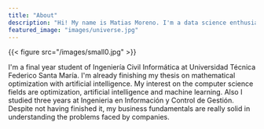 ```yaml
---
title: "About"
description: "Hi! My name is Matias Moreno. I'm a data science enthusiast. I'm curious by nature and passionate about the universe."
featured_image: "images/universe.jpg"
---
```


{{< figure src="/images/small0.jpg" >}}

I'm a final year student of Ingeniería Civil Informática at Universidad Técnica Federico Santa María. I'm already finishing my thesis on mathematical optimization with artificial intelligence.
My interest on the computer science fields are optimization, artificial intelligence and machine learning.
Also I studied three years at Ingenieria en Información y Control de Gestión. Despite not having finished it, my business fundamentals are really solid in understanding the problems faced by companies.
